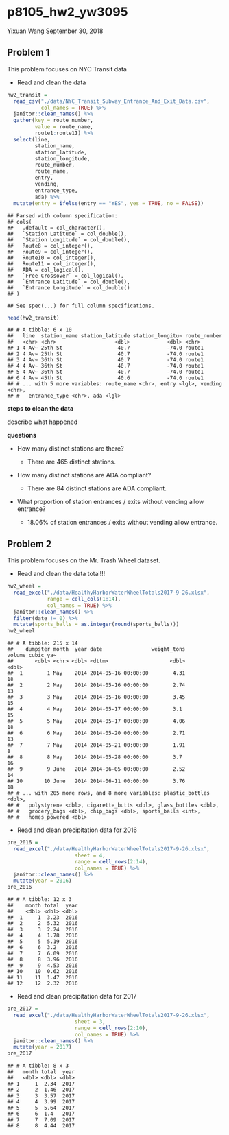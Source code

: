 p8105\_hw2\_yw3095
================
Yixuan Wang
September 30, 2018

Problem 1
---------

This problem focuses on NYC Transit data

-   Read and clean the data

``` r
hw2_transit = 
  read_csv("./data/NYC_Transit_Subway_Entrance_And_Exit_Data.csv", 
           col_names = TRUE) %>% 
  janitor::clean_names() %>% 
  gather(key = route_number, 
         value = route_name, 
         route1:route11) %>% 
  select(line, 
         station_name,
         station_latitude,
         station_longitude,
         route_number, 
         route_name, 
         entry, 
         vending, 
         entrance_type, 
         ada) %>% 
  mutate(entry = ifelse(entry == "YES", yes = TRUE, no = FALSE))
```

    ## Parsed with column specification:
    ## cols(
    ##   .default = col_character(),
    ##   `Station Latitude` = col_double(),
    ##   `Station Longitude` = col_double(),
    ##   Route8 = col_integer(),
    ##   Route9 = col_integer(),
    ##   Route10 = col_integer(),
    ##   Route11 = col_integer(),
    ##   ADA = col_logical(),
    ##   `Free Crossover` = col_logical(),
    ##   `Entrance Latitude` = col_double(),
    ##   `Entrance Longitude` = col_double()
    ## )

    ## See spec(...) for full column specifications.

``` r
head(hw2_transit)
```

    ## # A tibble: 6 x 10
    ##   line  station_name station_latitude station_longitu~ route_number
    ##   <chr> <chr>                   <dbl>            <dbl> <chr>       
    ## 1 4 Av~ 25th St                  40.7            -74.0 route1      
    ## 2 4 Av~ 25th St                  40.7            -74.0 route1      
    ## 3 4 Av~ 36th St                  40.7            -74.0 route1      
    ## 4 4 Av~ 36th St                  40.7            -74.0 route1      
    ## 5 4 Av~ 36th St                  40.7            -74.0 route1      
    ## 6 4 Av~ 45th St                  40.6            -74.0 route1      
    ## # ... with 5 more variables: route_name <chr>, entry <lgl>, vending <chr>,
    ## #   entrance_type <chr>, ada <lgl>

**steps to clean the data**

describe what happened

**questions**

-   How many distinct stations are there?

    -   There are 465 distinct stations.

-   How many distinct stations are ADA compliant?

    -   There are 84 distinct stations are ADA compliant.

-   What proportion of station entrances / exits without vending allow entrance?

    -   18.06% of station entrances / exits without vending allow entrance.

Problem 2
---------

This problem focuses on the Mr. Trash Wheel dataset.

-   Read and clean the data total!!!

``` r
hw2_wheel = 
  read_excel("./data/HealthyHarborWaterWheelTotals2017-9-26.xlsx", 
             range = cell_cols(1:14),
             col_names = TRUE) %>% 
  janitor::clean_names() %>% 
  filter(date != 0) %>% 
  mutate(sports_balls = as.integer(round(sports_balls)))
hw2_wheel
```

    ## # A tibble: 215 x 14
    ##    dumpster month  year date                weight_tons volume_cubic_ya~
    ##       <dbl> <chr> <dbl> <dttm>                    <dbl>            <dbl>
    ##  1        1 May    2014 2014-05-16 00:00:00        4.31               18
    ##  2        2 May    2014 2014-05-16 00:00:00        2.74               13
    ##  3        3 May    2014 2014-05-16 00:00:00        3.45               15
    ##  4        4 May    2014 2014-05-17 00:00:00        3.1                15
    ##  5        5 May    2014 2014-05-17 00:00:00        4.06               18
    ##  6        6 May    2014 2014-05-20 00:00:00        2.71               13
    ##  7        7 May    2014 2014-05-21 00:00:00        1.91                8
    ##  8        8 May    2014 2014-05-28 00:00:00        3.7                16
    ##  9        9 June   2014 2014-06-05 00:00:00        2.52               14
    ## 10       10 June   2014 2014-06-11 00:00:00        3.76               18
    ## # ... with 205 more rows, and 8 more variables: plastic_bottles <dbl>,
    ## #   polystyrene <dbl>, cigarette_butts <dbl>, glass_bottles <dbl>,
    ## #   grocery_bags <dbl>, chip_bags <dbl>, sports_balls <int>,
    ## #   homes_powered <dbl>

-   Read and clean precipitation data for 2016

``` r
pre_2016 = 
  read_excel("./data/HealthyHarborWaterWheelTotals2017-9-26.xlsx", 
                      sheet = 4,
                      range = cell_rows(2:14),
                      col_names = TRUE) %>%
  janitor::clean_names() %>% 
  mutate(year = 2016)
pre_2016
```

    ## # A tibble: 12 x 3
    ##    month total  year
    ##    <dbl> <dbl> <dbl>
    ##  1     1  3.23  2016
    ##  2     2  5.32  2016
    ##  3     3  2.24  2016
    ##  4     4  1.78  2016
    ##  5     5  5.19  2016
    ##  6     6  3.2   2016
    ##  7     7  6.09  2016
    ##  8     8  3.96  2016
    ##  9     9  4.53  2016
    ## 10    10  0.62  2016
    ## 11    11  1.47  2016
    ## 12    12  2.32  2016

-   Read and clean precipitation data for 2017

``` r
pre_2017 = 
  read_excel("./data/HealthyHarborWaterWheelTotals2017-9-26.xlsx", 
                      sheet = 3,
                      range = cell_rows(2:10),
                      col_names = TRUE) %>%
  janitor::clean_names() %>% 
  mutate(year = 2017)
pre_2017
```

    ## # A tibble: 8 x 3
    ##   month total  year
    ##   <dbl> <dbl> <dbl>
    ## 1     1  2.34  2017
    ## 2     2  1.46  2017
    ## 3     3  3.57  2017
    ## 4     4  3.99  2017
    ## 5     5  5.64  2017
    ## 6     6  1.4   2017
    ## 7     7  7.09  2017
    ## 8     8  4.44  2017
